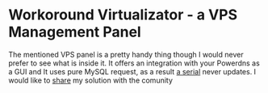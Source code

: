 
# Workoround Virtualizator - a VPS Management Panel


The mentioned VPS panel is a pretty handy thing though I would never prefer to see what is inside it. It offers an integration with your Powerdns as a GUI and It uses pure MySQL request, as  a result  [a serial](https://superuser.com/questions/826658/purpose-of-serial-number-in-dns-zone-files) never updates.
I would like to [share](dns_update.sh) my solution with the comunity
